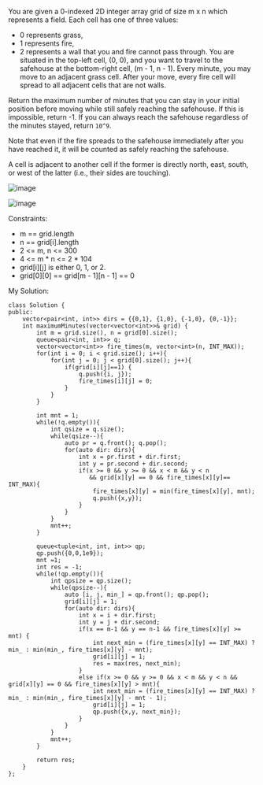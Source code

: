 You are given a 0-indexed 2D integer array grid of size m x n which represents a field. Each cell has one of three values:
- 0 represents grass,
- 1 represents fire,
- 2 represents a wall that you and fire cannot pass through.
You are situated in the top-left cell, (0, 0), and you want to travel to the safehouse at the bottom-right cell, (m - 1, n - 1). 
Every minute, you may move to an adjacent grass cell. After your move, every fire cell will spread to all adjacent cells that are not walls.  

Return the maximum number of minutes that you can stay in your initial position before moving while still safely reaching the safehouse. 
If this is impossible, return -1. If you can always reach the safehouse regardless of the minutes stayed, return `10^9`.  

Note that even if the fire spreads to the safehouse immediately after you have reached it, it will be counted as safely reaching the safehouse.  

A cell is adjacent to another cell if the former is directly north, east, south, or west of the latter (i.e., their sides are touching).  

![image](https://user-images.githubusercontent.com/17162465/166126330-8577bbe6-a3dd-477c-ab4a-80a3aa27d43d.png)

![image](https://user-images.githubusercontent.com/17162465/166126338-80f4440c-ae1d-48ce-8af8-b683f1bcb641.png)

Constraints:
- m == grid.length
- n == grid[i].length
- 2 <= m, n <= 300
- 4 <= m * n <= 2 * 104
- grid[i][j] is either 0, 1, or 2.
- grid[0][0] == grid[m - 1][n - 1] == 0

My Solution:
```
class Solution {
public:
    vector<pair<int, int>> dirs = {{0,1}, {1,0}, {-1,0}, {0,-1}};
    int maximumMinutes(vector<vector<int>>& grid) {
        int m = grid.size(), n = grid[0].size();
        queue<pair<int, int>> q;
        vector<vector<int>> fire_times(m, vector<int>(n, INT_MAX));
        for(int i = 0; i < grid.size(); i++){
            for(int j = 0; j < grid[0].size(); j++){
                if(grid[i][j]==1) {
                    q.push({i, j});
                    fire_times[i][j] = 0;
                }
            }
        }
        
        int mnt = 1;
        while(!q.empty()){
            int qsize = q.size();
            while(qsize--){
                auto pr = q.front(); q.pop();
                for(auto dir: dirs){
                    int x = pr.first + dir.first;
                    int y = pr.second + dir.second;
                    if(x >= 0 && y >= 0 && x < m && y < n 
                       && grid[x][y] == 0 && fire_times[x][y]== INT_MAX){
                        fire_times[x][y] = min(fire_times[x][y], mnt);
                        q.push({x,y});
                    }
                }
            }
            mnt++;
        }
        
        queue<tuple<int, int, int>> qp;
        qp.push({0,0,1e9});
        mnt =1;
        int res = -1;
        while(!qp.empty()){
            int qpsize = qp.size();
            while(qpsize--){
                auto [i, j, min_] = qp.front(); qp.pop();
                grid[i][j] = 1;
                for(auto dir: dirs){
                    int x = i + dir.first;
                    int y = j + dir.second;
                    if(x == m-1 && y == n-1 && fire_times[x][y] >= mnt) {
                        int next_min = (fire_times[x][y] == INT_MAX) ? min_ : min(min_, fire_times[x][y] - mnt);
                        grid[i][j] = 1;
                        res = max(res, next_min);
                    }
                    else if(x >= 0 && y >= 0 && x < m && y < n && grid[x][y] == 0 && fire_times[x][y] > mnt){
                        int next_min = (fire_times[x][y] == INT_MAX) ? min_ : min(min_, fire_times[x][y] - mnt - 1);
                        grid[i][j] = 1;
                        qp.push({x,y, next_min});
                    }
                }
            }
            mnt++;
        }
        
        return res;
    }
};
```
